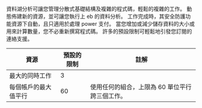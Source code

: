 資料湖分析可讓您管理分散式基礎結構及複雜的程式碼，輕鬆的複雜的工作。 動態佈建新的資源，並可讓您執行上 eb 的資料分析。 工作完成時，其安全防護功能資源下自動，且只適用於處理 power 支付。 當您增加或減少儲存資料的大小或用來計算數量，您不必重新撰寫程式碼。 許多的預設限制可輕鬆地引發您訂閱的連絡支援。 

**資源** | **預設的限制** | **註解**
-------- | ------------- | -------------
最大的同時工作 | 3 
每個帳戶的最大值平行 | 60 | 使用任何的組合，上限為 60 單位平行跨三個工作。
